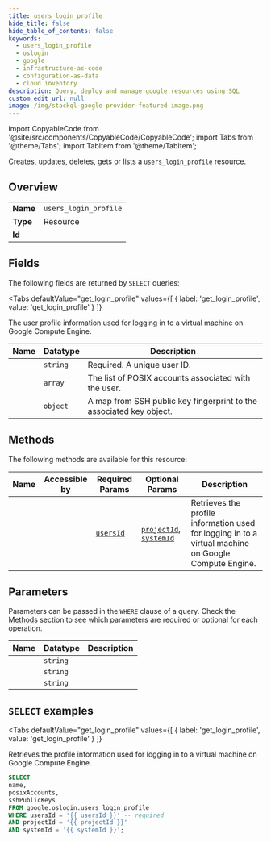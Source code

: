 ```yaml
--- 
title: users_login_profile
hide_title: false
hide_table_of_contents: false
keywords:
  - users_login_profile
  - oslogin
  - google
  - infrastructure-as-code
  - configuration-as-data
  - cloud inventory
description: Query, deploy and manage google resources using SQL
custom_edit_url: null
image: /img/stackql-google-provider-featured-image.png
---
```


import CopyableCode from '@site/src/components/CopyableCode/CopyableCode';
import Tabs from '@theme/Tabs';
import TabItem from '@theme/TabItem';

Creates, updates, deletes, gets or lists a <code>users_login_profile</code> resource.

## Overview
<table><tbody>
<tr><td><b>Name</b></td><td><code>users_login_profile</code></td></tr>
<tr><td><b>Type</b></td><td>Resource</td></tr>
<tr><td><b>Id</b></td><td><CopyableCode code="google.oslogin.users_login_profile" /></td></tr>
</tbody></table>

## Fields

The following fields are returned by `SELECT` queries:

<Tabs
    defaultValue="get_login_profile"
    values={[
        { label: 'get_login_profile', value: 'get_login_profile' }
    ]}
>
<TabItem value="get_login_profile">

The user profile information used for logging in to a virtual machine on Google Compute Engine.

<table>
<thead>
    <tr>
    <th>Name</th>
    <th>Datatype</th>
    <th>Description</th>
    </tr>
</thead>
<tbody>
<tr>
    <td><CopyableCode code="name" /></td>
    <td><code>string</code></td>
    <td>Required. A unique user ID.</td>
</tr>
<tr>
    <td><CopyableCode code="posixAccounts" /></td>
    <td><code>array</code></td>
    <td>The list of POSIX accounts associated with the user.</td>
</tr>
<tr>
    <td><CopyableCode code="sshPublicKeys" /></td>
    <td><code>object</code></td>
    <td>A map from SSH public key fingerprint to the associated key object.</td>
</tr>
</tbody>
</table>
</TabItem>
</Tabs>

## Methods

The following methods are available for this resource:

<table>
<thead>
    <tr>
    <th>Name</th>
    <th>Accessible by</th>
    <th>Required Params</th>
    <th>Optional Params</th>
    <th>Description</th>
    </tr>
</thead>
<tbody>
<tr>
    <td><a href="#get_login_profile"><CopyableCode code="get_login_profile" /></a></td>
    <td><CopyableCode code="select" /></td>
    <td><a href="#parameter-usersId"><code>usersId</code></a></td>
    <td><a href="#parameter-projectId"><code>projectId</code></a>, <a href="#parameter-systemId"><code>systemId</code></a></td>
    <td>Retrieves the profile information used for logging in to a virtual machine on Google Compute Engine.</td>
</tr>
</tbody>
</table>

## Parameters

Parameters can be passed in the `WHERE` clause of a query. Check the [Methods](#methods) section to see which parameters are required or optional for each operation.

<table>
<thead>
    <tr>
    <th>Name</th>
    <th>Datatype</th>
    <th>Description</th>
    </tr>
</thead>
<tbody>
<tr id="parameter-usersId">
    <td><CopyableCode code="usersId" /></td>
    <td><code>string</code></td>
    <td></td>
</tr>
<tr id="parameter-projectId">
    <td><CopyableCode code="projectId" /></td>
    <td><code>string</code></td>
    <td></td>
</tr>
<tr id="parameter-systemId">
    <td><CopyableCode code="systemId" /></td>
    <td><code>string</code></td>
    <td></td>
</tr>
</tbody>
</table>

## `SELECT` examples

<Tabs
    defaultValue="get_login_profile"
    values={[
        { label: 'get_login_profile', value: 'get_login_profile' }
    ]}
>
<TabItem value="get_login_profile">

Retrieves the profile information used for logging in to a virtual machine on Google Compute Engine.

```sql
SELECT
name,
posixAccounts,
sshPublicKeys
FROM google.oslogin.users_login_profile
WHERE usersId = '{{ usersId }}' -- required
AND projectId = '{{ projectId }}'
AND systemId = '{{ systemId }}';
```
</TabItem>
</Tabs>

